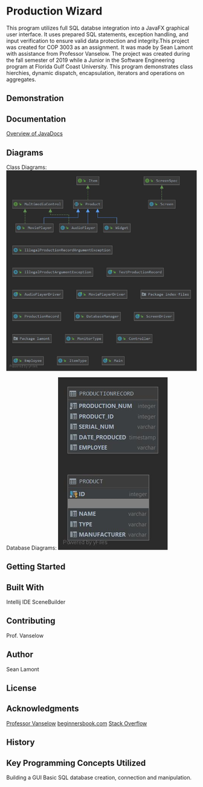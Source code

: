 # Production Wizard
This program utilizes full SQL databse integration into a JavaFX graphical user interface. It uses prepared SQL statements, exception handling, and input verification to ensure valid data protection and integrity.This project was created for COP 3003 as an assignment. It was made by Sean Lamont with assistance from Professor Vanselow. The project was created during the fall semester of 2019 while a Junior in the Software Engineering program at Florida Gulf Coast University. This program demonstrates class hierchies, dynamic dispatch, encapsulation, iterators and operations on aggregates.

## Demonstration


## Documentation

[Overview of JavaDocs](https://slamont3134.github.io/ProductLineOOPFXDb/)

## Diagrams

Class Diagrams:
![Class Diagrams](https://github.com/SLamont3134/ProductLineOOPFXDb/blob/master/lamont_class.jpg)

Database Diagrams:
![Database Diagram](https://github.com/SLamont3134/ProductLineOOPFXDb/blob/master/PRODUCTDB.jpg)


## Getting Started


## Built With
Intellij IDE
SceneBuilder

## Contributing
Prof. Vanselow

## Author
Sean Lamont

## License


## Acknowledgments
[Professor Vanselow](https://sites.google.com/site/profvanselow/course/cop-3003/oop-project?authuser=0)
[beginnersbook.com](https://beginnersbook.com/2017/09/java-program-to-reverse-a-string-using-recursion/)
[Stack Overflow](https://stackoverflow.com/)

## History


## Key Programming Concepts Utilized
Building a GUI
Basic SQL database creation, connection and manipulation.
